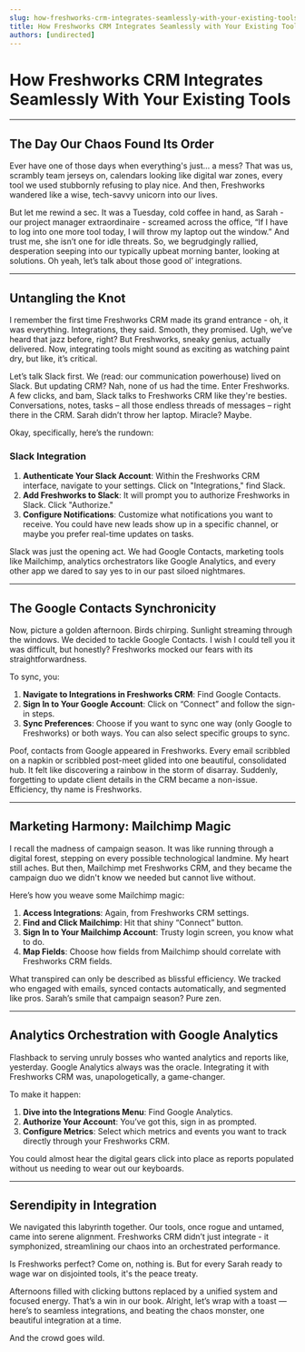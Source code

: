 ```yaml
---
slug: how-freshworks-crm-integrates-seamlessly-with-your-existing-tools
title: How Freshworks CRM Integrates Seamlessly with Your Existing Tools
authors: [undirected]
---
```


# How Freshworks CRM Integrates Seamlessly With Your Existing Tools

---

## The Day Our Chaos Found Its Order

Ever have one of those days when everything's just... a mess? That was us, scrambly team jerseys on, calendars looking like digital war zones, every tool we used stubbornly refusing to play nice. And then, Freshworks wandered like a wise, tech-savvy unicorn into our lives. 

But let me rewind a sec. It was a Tuesday, cold coffee in hand, as Sarah - our project manager extraordinaire - screamed across the office, “If I have to log into one more tool today, I will throw my laptop out the window.” And trust me, she isn’t one for idle threats. So, we begrudgingly rallied, desperation seeping into our typically upbeat morning banter, looking at solutions. Oh yeah, let’s talk about those good ol’ integrations.

***
## Untangling the Knot

I remember the first time Freshworks CRM made its grand entrance - oh, it was everything. Integrations, they said. Smooth, they promised. Ugh, we’ve heard that jazz before, right? But Freshworks, sneaky genius, actually delivered. Now, integrating tools might sound as exciting as watching paint dry, but like, it’s critical. 

Let’s talk Slack first. We (read: our communication powerhouse) lived on Slack. But updating CRM? Nah, none of us had the time. Enter Freshworks. A few clicks, and bam, Slack talks to Freshworks CRM like they're besties. Conversations, notes, tasks – all those endless threads of messages – right there in the CRM. Sarah didn’t throw her laptop. Miracle? Maybe.

Okay, specifically, here’s the rundown:

### Slack Integration

1. **Authenticate Your Slack Account**: Within the Freshworks CRM interface, navigate to your settings. Click on "Integrations," find Slack.
2. **Add Freshworks to Slack**: It will prompt you to authorize Freshworks in Slack. Click "Authorize."
3. **Configure Notifications**: Customize what notifications you want to receive. You could have new leads show up in a specific channel, or maybe you prefer real-time updates on tasks.

Slack was just the opening act. We had Google Contacts, marketing tools like Mailchimp, analytics orchestrators like Google Analytics, and every other app we dared to say yes to in our past siloed nightmares.

***
## The Google Contacts Synchronicity

Now, picture a golden afternoon. Birds chirping. Sunlight streaming through the windows. We decided to tackle Google Contacts. I wish I could tell you it was difficult, but honestly? Freshworks mocked our fears with its straightforwardness.

To sync, you:

1. **Navigate to Integrations in Freshworks CRM**: Find Google Contacts.
2. **Sign In to Your Google Account**: Click on “Connect” and follow the sign-in steps.
3. **Sync Preferences**: Choose if you want to sync one way (only Google to Freshworks) or both ways. You can also select specific groups to sync.

Poof, contacts from Google appeared in Freshworks. Every email scribbled on a napkin or scribbled post-meet glided into one beautiful, consolidated hub. It felt like discovering a rainbow in the storm of disarray. Suddenly, forgetting to update client details in the CRM became a non-issue. Efficiency, thy name is Freshworks.

***
## Marketing Harmony: Mailchimp Magic

I recall the madness of campaign season. It was like running through a digital forest, stepping on every possible technological landmine. My heart still aches. But then, Mailchimp met Freshworks CRM, and they became the campaign duo we didn't know we needed but cannot live without.

Here’s how you weave some Mailchimp magic:

1. **Access Integrations**: Again, from Freshworks CRM settings.
2. **Find and Click Mailchimp**: Hit that shiny “Connect” button.
3. **Sign In to Your Mailchimp Account**: Trusty login screen, you know what to do. 
4. **Map Fields**: Choose how fields from Mailchimp should correlate with Freshworks CRM fields.

What transpired can only be described as blissful efficiency. We tracked who engaged with emails, synced contacts automatically, and segmented like pros. Sarah’s smile that campaign season? Pure zen.

***
## Analytics Orchestration with Google Analytics

Flashback to serving unruly bosses who wanted analytics and reports like, yesterday. Google Analytics always was the oracle. Integrating it with Freshworks CRM was, unapologetically, a game-changer.

To make it happen:

1. **Dive into the Integrations Menu**: Find Google Analytics.
2. **Authorize Your Account**: You’ve got this, sign in as prompted.
3. **Configure Metrics**: Select which metrics and events you want to track directly through your Freshworks CRM.

You could almost hear the digital gears click into place as reports populated without us needing to wear out our keyboards. 

***
## Serendipity in Integration

We navigated this labyrinth together. Our tools, once rogue and untamed, came into serene alignment. Freshworks CRM didn’t just integrate - it symphonized, streamlining our chaos into an orchestrated performance.

Is Freshworks perfect? Come on, nothing is. But for every Sarah ready to wage war on disjointed tools, it's the peace treaty.

Afternoons filled with clicking buttons replaced by a unified system and focused energy. That’s a win in our book. Alright, let’s wrap with a toast — here’s to seamless integrations, and beating the chaos monster, one beautiful integration at a time.

And the crowd goes wild.